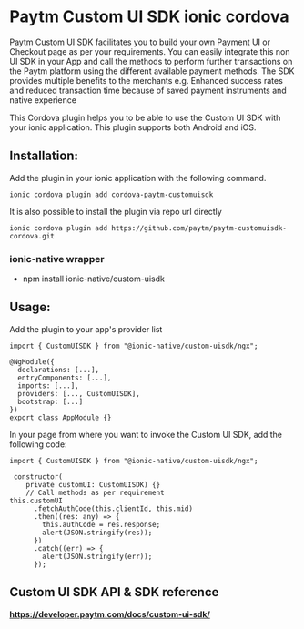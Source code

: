 # Paytm Custom UI SDK ionic cordova

Paytm Custom UI SDK facilitates you to build your own Payment UI or Checkout page as per your requirements. You can easily integrate this non UI SDK in your App and call the methods to perform further transactions on the Paytm platform using the different available payment methods. The SDK provides multiple benefits to the merchants e.g. Enhanced success rates and reduced transaction time because of saved payment instruments and native experience

This Cordova plugin helps you to be able to use the Custom UI SDK with your ionic application. This plugin supports both Android and iOS.

## Installation:

Add the plugin in your ionic application with the following command.

`ionic cordova plugin add cordova-paytm-customuisdk`

It is also possible to install the plugin via repo url directly

`ionic cordova plugin add https://github.com/paytm/paytm-customuisdk-cordova.git`

### ionic-native wrapper

 - npm install ionic-native/custom-uisdk

## Usage:

Add the plugin to your app's provider list

```
import { CustomUISDK } from "@ionic-native/custom-uisdk/ngx";

@NgModule({
  declarations: [...],
  entryComponents: [...],
  imports: [...],
  providers: [..., CustomUISDK],
  bootstrap: [...]
})
export class AppModule {}
```

In your page from where you want to invoke the Custom UI SDK, add the following code:

```
import { CustomUISDK } from "@ionic-native/custom-uisdk/ngx";

 constructor(
    private customUI: CustomUISDK) {}
    // Call methods as per requirement
this.customUI
      .fetchAuthCode(this.clientId, this.mid)
      .then((res: any) => {
        this.authCode = res.response;
        alert(JSON.stringify(res));
      })
      .catch((err) => {
        alert(JSON.stringify(err));
      });
```

## Custom UI SDK API & SDK reference

**https://developer.paytm.com/docs/custom-ui-sdk/**
